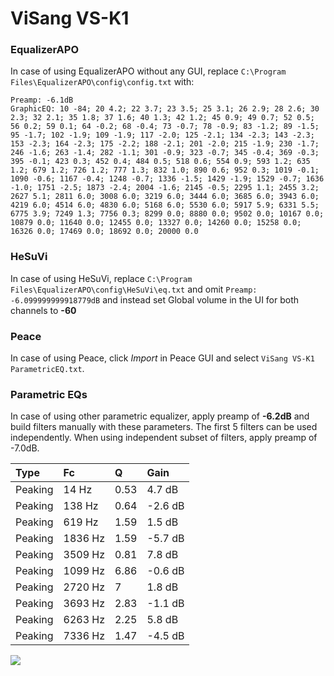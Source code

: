 # ViSang VS-K1

### EqualizerAPO
In case of using EqualizerAPO without any GUI, replace `C:\Program Files\EqualizerAPO\config\config.txt`
with:
```
Preamp: -6.1dB
GraphicEQ: 10 -84; 20 4.2; 22 3.7; 23 3.5; 25 3.1; 26 2.9; 28 2.6; 30 2.3; 32 2.1; 35 1.8; 37 1.6; 40 1.3; 42 1.2; 45 0.9; 49 0.7; 52 0.5; 56 0.2; 59 0.1; 64 -0.2; 68 -0.4; 73 -0.7; 78 -0.9; 83 -1.2; 89 -1.5; 95 -1.7; 102 -1.9; 109 -1.9; 117 -2.0; 125 -2.1; 134 -2.3; 143 -2.3; 153 -2.3; 164 -2.3; 175 -2.2; 188 -2.1; 201 -2.0; 215 -1.9; 230 -1.7; 246 -1.6; 263 -1.4; 282 -1.1; 301 -0.9; 323 -0.7; 345 -0.4; 369 -0.3; 395 -0.1; 423 0.3; 452 0.4; 484 0.5; 518 0.6; 554 0.9; 593 1.2; 635 1.2; 679 1.2; 726 1.2; 777 1.3; 832 1.0; 890 0.6; 952 0.3; 1019 -0.1; 1090 -0.6; 1167 -0.4; 1248 -0.7; 1336 -1.5; 1429 -1.9; 1529 -0.7; 1636 -1.0; 1751 -2.5; 1873 -2.4; 2004 -1.6; 2145 -0.5; 2295 1.1; 2455 3.2; 2627 5.1; 2811 6.0; 3008 6.0; 3219 6.0; 3444 6.0; 3685 6.0; 3943 6.0; 4219 6.0; 4514 6.0; 4830 6.0; 5168 6.0; 5530 6.0; 5917 5.9; 6331 5.5; 6775 3.9; 7249 1.3; 7756 0.3; 8299 0.0; 8880 0.0; 9502 0.0; 10167 0.0; 10879 0.0; 11640 0.0; 12455 0.0; 13327 0.0; 14260 0.0; 15258 0.0; 16326 0.0; 17469 0.0; 18692 0.0; 20000 0.0
```

### HeSuVi
In case of using HeSuVi, replace `C:\Program Files\EqualizerAPO\config\HeSuVi\eq.txt` and omit `Preamp:
-6.099999999918779dB` and instead set Global volume in the UI for both channels to **-60**

### Peace
In case of using Peace, click *Import* in Peace GUI and select `ViSang VS-K1 ParametricEQ.txt`.

### Parametric EQs
In case of using other parametric equalizer, apply preamp of **-6.2dB** and build filters manually
with these parameters. The first 5 filters can be used independently.
When using independent subset of filters, apply preamp of -7.0dB.

| Type    | Fc      |    Q | Gain    |
|:--------|:--------|:-----|:--------|
| Peaking | 14 Hz   | 0.53 | 4.7 dB  |
| Peaking | 138 Hz  | 0.64 | -2.6 dB |
| Peaking | 619 Hz  | 1.59 | 1.5 dB  |
| Peaking | 1836 Hz | 1.59 | -5.7 dB |
| Peaking | 3509 Hz | 0.81 | 7.8 dB  |
| Peaking | 1099 Hz | 6.86 | -0.6 dB |
| Peaking | 2720 Hz | 7    | 1.8 dB  |
| Peaking | 3693 Hz | 2.83 | -1.1 dB |
| Peaking | 6263 Hz | 2.25 | 5.8 dB  |
| Peaking | 7336 Hz | 1.47 | -4.5 dB |

![](https://raw.githubusercontent.com/jaakkopasanen/AutoEq/master/results/innerfidelity/sbaf-serious/ViSang%20VS-K1/ViSang%20VS-K1.png)